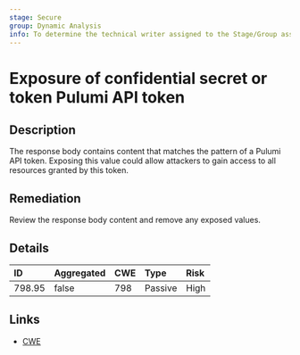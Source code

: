 ```yaml
---
stage: Secure
group: Dynamic Analysis
info: To determine the technical writer assigned to the Stage/Group associated with this page, see https://about.gitlab.com/handbook/engineering/ux/technical-writing/#assignments
---
```


# Exposure of confidential secret or token Pulumi API token

## Description

The response body contains content that matches the pattern of a Pulumi API token.
Exposing this value could allow attackers to gain access to all resources granted by this token.

## Remediation

Review the response body content and remove any exposed values.

## Details

| ID | Aggregated | CWE | Type | Risk |
|:---|:--------|:--------|:--------|:--------|
| 798.95 | false | 798 | Passive | High |

## Links

- [CWE](https://cwe.mitre.org/data/definitions/798.html)
